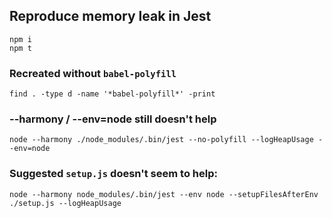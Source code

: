 ## Reproduce memory leak in Jest

```
npm i
npm t
```

### Recreated without `babel-polyfill`

```
find . -type d -name '*babel-polyfill*' -print
```

### --harmony / --env=node still doesn't help

```
node --harmony ./node_modules/.bin/jest --no-polyfill --logHeapUsage --env=node
```

### Suggested `setup.js` doesn't seem to help:

```
node --harmony node_modules/.bin/jest --env node --setupFilesAfterEnv ./setup.js --logHeapUsage
```

